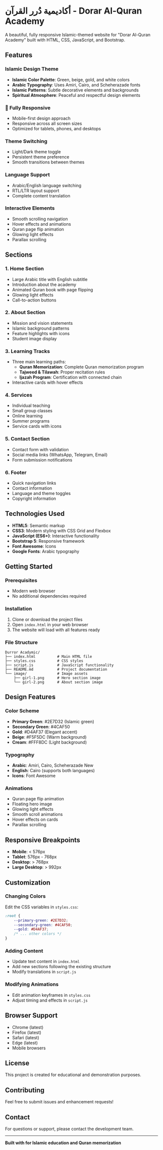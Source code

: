 #  أكاديمية دُرر القرآن - Dorar Al-Quran Academy

A beautiful, fully responsive Islamic-themed website for "Dorar Al-Quran Academy" built with HTML, CSS, JavaScript, and Bootstrap.

##  Features

###  Islamic Design Theme
- **Islamic Color Palette**: Green, beige, gold, and white colors
- **Arabic Typography**: Uses Amiri, Cairo, and Scheherazade fonts
- **Islamic Patterns**: Subtle decorative elements and backgrounds
- **Spiritual Atmosphere**: Peaceful and respectful design elements

### 📱 Fully Responsive
- Mobile-first design approach
- Responsive across all screen sizes
- Optimized for tablets, phones, and desktops

###  Theme Switching
- Light/Dark theme toggle
- Persistent theme preference
- Smooth transitions between themes

###  Language Support
- Arabic/English language switching
- RTL/LTR layout support
- Complete content translation

###  Interactive Elements
- Smooth scrolling navigation
- Hover effects and animations
- Quran page flip animation
- Glowing light effects
- Parallax scrolling

##  Sections

### 1.  Home Section
- Large Arabic title with English subtitle
- Introduction about the academy
- Animated Quran book with page flipping
- Glowing light effects
- Call-to-action buttons

### 2.  About Section
- Mission and vision statements
- Islamic background patterns
- Feature highlights with icons
- Student image display

### 3.  Learning Tracks
- Three main learning paths:
  - **Quran Memorization**: Complete Quran memorization program
  - **Tajweed & Tilawah**: Proper recitation rules
  - **Ijazah Program**: Certification with connected chain
- Interactive cards with hover effects

### 4.  Services
- Individual teaching
- Small group classes
- Online learning
- Summer programs
- Service cards with icons

### 5.  Contact Section
- Contact form with validation
- Social media links (WhatsApp, Telegram, Email)
- Form submission notifications

### 6.  Footer
- Quick navigation links
- Contact information
- Language and theme toggles
- Copyright information

##  Technologies Used

- **HTML5**: Semantic markup
- **CSS3**: Modern styling with CSS Grid and Flexbox
- **JavaScript (ES6+)**: Interactive functionality
- **Bootstrap 5**: Responsive framework
- **Font Awesome**: Icons
- **Google Fonts**: Arabic typography

##  Getting Started

### Prerequisites
- Modern web browser
- No additional dependencies required

### Installation
1. Clone or download the project files
2. Open `index.html` in your web browser
3. The website will load with all features ready

### File Structure
```
Durror Acadymic/
├── index.html          # Main HTML file
├── styles.css          # CSS styles
├── script.js           # JavaScript functionality
├── README.md           # Project documentation
└── image/              # Image assets
    ├── girl-1.png      # Hero section image
    └── girl-2.png      # About section image
```

##  Design Features

### Color Scheme
- **Primary Green**: #2E7D32 (Islamic green)
- **Secondary Green**: #4CAF50
- **Gold**: #D4AF37 (Elegant accent)
- **Beige**: #F5F5DC (Warm background)
- **Cream**: #FFF8DC (Light background)

### Typography
- **Arabic**: Amiri, Cairo, Scheherazade New
- **English**: Cairo (supports both languages)
- **Icons**: Font Awesome

### Animations
- Quran page flip animation
- Floating hero image
- Glowing light effects
- Smooth scroll animations
- Hover effects on cards
- Parallax scrolling

##  Responsive Breakpoints

- **Mobile**: < 576px
- **Tablet**: 576px - 768px
- **Desktop**: > 768px
- **Large Desktop**: > 992px

##  Customization

### Changing Colors
Edit the CSS variables in `styles.css`:
```css
:root {
    --primary-green: #2E7D32;
    --secondary-green: #4CAF50;
    --gold: #D4AF37;
    /* ... other colors */
}
```

### Adding Content
- Update text content in `index.html`
- Add new sections following the existing structure
- Modify translations in `script.js`

### Modifying Animations
- Edit animation keyframes in `styles.css`
- Adjust timing and effects in `script.js`

##  Browser Support

- Chrome (latest)
- Firefox (latest)
- Safari (latest)
- Edge (latest)
- Mobile browsers

##  License

This project is created for educational and demonstration purposes.

##  Contributing

Feel free to submit issues and enhancement requests!

##  Contact

For questions or support, please contact the development team.

---

**Built with  for Islamic education and Quran memorization** 